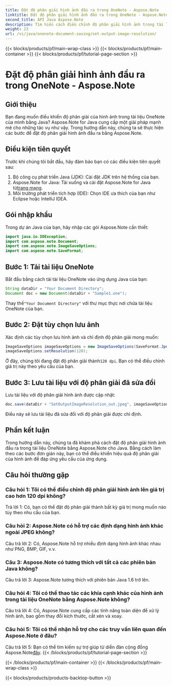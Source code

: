 ```yaml
---
title: Đặt độ phân giải hình ảnh đầu ra trong OneNote - Aspose.Note
linktitle: Đặt độ phân giải hình ảnh đầu ra trong OneNote - Aspose.Note
second_title: API Java Aspose.Note
description: Tìm hiểu cách điều chỉnh độ phân giải hình ảnh trong tài liệu OneNote bằng Aspose.Note for Java. Hãy làm theo hướng dẫn từng bước của chúng tôi để dễ dàng thực hiện
weight: 23
url: /vi/java/onenote-document-saving/set-output-image-resolution/
---
```


{{< blocks/products/pf/main-wrap-class >}}
{{< blocks/products/pf/main-container >}}
{{< blocks/products/pf/tutorial-page-section >}}

# Đặt độ phân giải hình ảnh đầu ra trong OneNote - Aspose.Note

## Giới thiệu

Bạn đang muốn điều khiển độ phân giải của hình ảnh trong tài liệu OneNote của mình bằng Java? Aspose.Note for Java cung cấp một giải pháp mạnh mẽ cho những tác vụ như vậy. Trong hướng dẫn này, chúng ta sẽ thực hiện các bước để đặt độ phân giải hình ảnh đầu ra bằng Aspose.Note.

## Điều kiện tiên quyết

Trước khi chúng tôi bắt đầu, hãy đảm bảo bạn có các điều kiện tiên quyết sau:

1. Bộ công cụ phát triển Java (JDK): Cài đặt JDK trên hệ thống của bạn.
2. Aspose.Note for Java: Tải xuống và cài đặt Aspose.Note for Java từ[trang mạng](https://releases.aspose.com/note/java/).
3. Môi trường phát triển tích hợp (IDE): Chọn IDE ưa thích của bạn như Eclipse hoặc IntelliJ IDEA.

## Gói nhập khẩu

Trong dự án Java của bạn, hãy nhập các gói Aspose.Note cần thiết:

```java
import java.io.IOException;
import com.aspose.note.Document;
import com.aspose.note.ImageSaveOptions;
import com.aspose.note.SaveFormat;
```

## Bước 1: Tải tài liệu OneNote

Bắt đầu bằng cách tải tài liệu OneNote vào ứng dụng Java của bạn:

```java
String dataDir = "Your Document Directory";
Document doc = new Document(dataDir + "Sample1.one");
```

 Thay thế`"Your Document Directory"` với thư mục thực nơi chứa tài liệu OneNote của bạn.

## Bước 2: Đặt tùy chọn lưu ảnh

Xác định các tùy chọn lưu hình ảnh và chỉ định độ phân giải mong muốn:

```java
ImageSaveOptions imageSaveOptions = new ImageSaveOptions(SaveFormat.Jpeg);
imageSaveOptions.setResolution(120);
```

 Ở đây, chúng tôi đang đặt độ phân giải thành`120 dpi`. Bạn có thể điều chỉnh giá trị này theo yêu cầu của bạn.

## Bước 3: Lưu tài liệu với độ phân giải đã sửa đổi

Lưu tài liệu với độ phân giải hình ảnh được cập nhật:

```java
doc.save(dataDir + "SetOutputImageResolution_out.jpeg", imageSaveOptions);
```

Điều này sẽ lưu tài liệu đã sửa đổi với độ phân giải được chỉ định.

## Phần kết luận

Trong hướng dẫn này, chúng ta đã khám phá cách đặt độ phân giải hình ảnh đầu ra trong tài liệu OneNote bằng Aspose.Note cho Java. Bằng cách làm theo các bước đơn giản này, bạn có thể điều khiển hiệu quả độ phân giải của hình ảnh để đáp ứng yêu cầu của ứng dụng.


## Câu hỏi thường gặp

### Câu hỏi 1: Tôi có thể điều chỉnh độ phân giải hình ảnh lên giá trị cao hơn 120 dpi không?

Trả lời 1: Có, bạn có thể đặt độ phân giải thành bất kỳ giá trị mong muốn nào tùy theo nhu cầu của bạn.

### Câu hỏi 2: Aspose.Note có hỗ trợ các định dạng hình ảnh khác ngoài JPEG không?

Câu trả lời 2: Có, Aspose.Note hỗ trợ nhiều định dạng hình ảnh khác nhau như PNG, BMP, GIF, v.v.

### Câu 3: Aspose.Note có tương thích với tất cả các phiên bản Java không?

Câu trả lời 3: Aspose.Note tương thích với phiên bản Java 1.6 trở lên.

### Câu hỏi 4: Tôi có thể thao tác các khía cạnh khác của hình ảnh trong tài liệu OneNote bằng Aspose.Note không?

Câu trả lời 4: Có, Aspose.Note cung cấp các tính năng toàn diện để xử lý hình ảnh, bao gồm thay đổi kích thước, cắt xén và xoay.

### Câu hỏi 5: Tôi có thể nhận hỗ trợ cho các truy vấn liên quan đến Aspose.Note ở đâu?

 Câu trả lời 5: Bạn có thể tìm kiếm sự trợ giúp từ diễn đàn cộng đồng Aspose.Note[đây](https://forum.aspose.com/c/note/28).
{{< /blocks/products/pf/tutorial-page-section >}}

{{< /blocks/products/pf/main-container >}}
{{< /blocks/products/pf/main-wrap-class >}}

{{< blocks/products/products-backtop-button >}}
